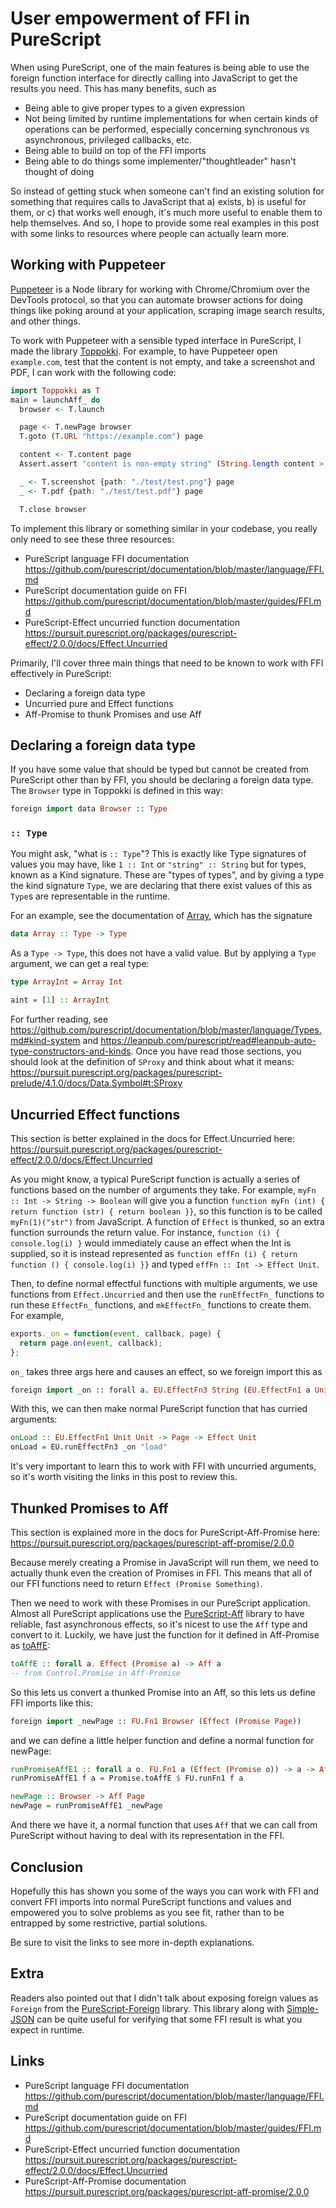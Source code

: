 # User empowerment of FFI in PureScript

When using PureScript, one of the main features is being able to use the foreign function interface for directly calling into JavaScript to get the results you need. This has many benefits, such as

* Being able to give proper types to a given expression
* Not being limited by runtime implementations for when certain kinds of operations can be performed, especially concerning synchronous vs asynchronous, privileged callbacks, etc.
* Being able to build on top of the FFI imports
* Being able to do things some implementer/"thoughtleader" hasn't thought of doing

So instead of getting stuck when someone can't find an existing solution for something that requires calls to JavaScript that a) exists, b) is useful for them, or c) that works well enough, it's much more useful to enable them to help themselves. And so, I hope to provide some real examples in this post with some links to resources where people can actually learn more.

## Working with Puppeteer

 [Puppeteer](https://github.com/GoogleChrome/puppeteer) is a Node library for working with Chrome/Chromium over the DevTools protocol, so that you can automate browser actions for doing things like poking around at your application, scraping image search results, and other things.

 To work with Puppeteer with a sensible typed interface in PureScript, I made the library [Toppokki](https://github.com/justinwoo/purescript-toppokki). For example, to have Puppeteer open `example.com`, test that the content is not empty, and take a screenshot and PDF, I can work with the following code:

```hs
import Toppokki as T
main = launchAff_ do
  browser <- T.launch

  page <- T.newPage browser
  T.goto (T.URL "https://example.com") page

  content <- T.content page
  Assert.assert "content is non-empty string" (String.length content > 0)

  _ <- T.screenshot {path: "./test/test.png"} page
  _ <- T.pdf {path: "./test/test.pdf"} page

  T.close browser
```

To implement this library or something similar in your codebase, you really only need to see these three resources:

* PureScript language FFI documentation <https://github.com/purescript/documentation/blob/master/language/FFI.md>
* PureScript documentation guide on FFI <https://github.com/purescript/documentation/blob/master/guides/FFI.md>
* PureScript-Effect uncurried function documentation <https://pursuit.purescript.org/packages/purescript-effect/2.0.0/docs/Effect.Uncurried>

Primarily, I'll cover three main things that need to be known to work with FFI effectively in PureScript:

* Declaring a foreign data type
* Uncurried pure and Effect functions
* Aff-Promise to thunk Promises and use Aff

## Declaring a foreign data type

If you have some value that should be typed but cannot be created from PureScript other than by FFI, you should be declaring a foreign data type. The `Browser` type in Toppokki is defined in this way:

```hs
foreign import data Browser :: Type
```

### `:: Type`

You might ask, "what is `:: Type`"? This is exactly like Type signatures of values you may have, like `1 :: Int` or `"string" :: String` but for types, known as a Kind signature. These are "types of types", and by giving a type the kind signature `Type`, we are declaring that there exist values of this as `Type`s are representable in the runtime.

For an example, see the documentation of [Array](https://pursuit.purescript.org/builtins/docs/Prim#t:Array), which has the signature

```hs
data Array :: Type -> Type
```

As a `Type -> Type`, this does not have a valid value. But by applying a `Type` argument, we can get a real type:

```hs
type ArrayInt = Array Int

aint = [1] :: ArrayInt
```

For further reading, see <https://github.com/purescript/documentation/blob/master/language/Types.md#kind-system> and <https://leanpub.com/purescript/read#leanpub-auto-type-constructors-and-kinds>. Once you have read those sections, you should look at the definition of `SProxy` and think about what it means: <https://pursuit.purescript.org/packages/purescript-prelude/4.1.0/docs/Data.Symbol#t:SProxy>

## Uncurried Effect functions

This section is better explained in the docs for Effect.Uncurried here: <https://pursuit.purescript.org/packages/purescript-effect/2.0.0/docs/Effect.Uncurried>

As you might know, a typical PureScript function is actually a series of functions based on the number of arguments they take. For example, `myFn :: Int -> String -> Boolean` will give you a function `function myFn (int) { return function (str) { return boolean }}`, so this function is to be called `myFn(1)("str")` from JavaScript. A function of `Effect` is thunked, so an extra function surrounds the return value. For instance, `function (i) { console.log(i) }` would immediately cause an effect when the Int is supplied, so it is instead represented as `function effFn (i) { return function () { console.log(i) }}` and typed `effFn :: Int -> Effect Unit`.

Then, to define normal effectful functions with multiple arguments, we use functions from `Effect.Uncurried` and then use the `runEffectFn_` functions to run these `EffectFn_` functions, and `mkEffectFn_` functions to create them. For example,

```js
exports._on = function(event, callback, page) {
  return page.on(event, callback);
};
```

`on_` takes three args here and causes an effect, so we foreign import this as

```hs
foreign import _on :: forall a. EU.EffectFn3 String (EU.EffectFn1 a Unit) Page Unit
```

With this, we can then make normal PureScript function that has curried arguments:


```hs
onLoad :: EU.EffectFn1 Unit Unit -> Page -> Effect Unit
onLoad = EU.runEffectFn3 _on "load"
```

It's very important to learn this to work with FFI with uncurried arguments, so it's worth visiting the links in this post to review this.

## Thunked Promises to Aff

This section is explained more in the docs for PureScript-Aff-Promise here: <https://pursuit.purescript.org/packages/purescript-aff-promise/2.0.0>

Because merely creating a Promise in JavaScript will run them, we need to actually thunk even the creation of Promises in FFI. This means that all of our FFI functions need to return `Effect (Promise Something)`.

Then we need to work with these Promises in our PureScript application. Almost all PureScript applications use the [PureScript-Aff](https://github.com/slamdata/purescript-aff) library to have reliable, fast asynchronous effects, so it's nicest to use the `Aff` type and convert to it. Luckily, we have just the function for it defined in Aff-Promise as [toAffE](https://pursuit.purescript.org/packages/purescript-aff-promise/2.0.0/docs/Control.Promise#v:toAffE):

```hs
toAffE :: forall a. Effect (Promise a) -> Aff a
-- from Control.Promise in Aff-Promise
```

So this lets us convert a thunked Promise into an Aff, so this lets us define FFI imports like this:

```hs
foreign import _newPage :: FU.Fn1 Browser (Effect (Promise Page))
```

and we can define a little helper function and define a normal function for newPage:

```hs
runPromiseAffE1 :: forall a o. FU.Fn1 a (Effect (Promise o)) -> a -> Aff o
runPromiseAffE1 f a = Promise.toAffE $ FU.runFn1 f a

newPage :: Browser -> Aff Page
newPage = runPromiseAffE1 _newPage
```

And there we have it, a normal function that uses `Aff` that we can call from PureScript without having to deal with its representation in the FFI.

## Conclusion

Hopefully this has shown you some of the ways you can work with FFI and convert FFI imports into normal PureScript functions and values and empowered you to solve problems as you see fit, rather than to be entrapped by some restrictive, partial solutions.

Be sure to visit the links to see more in-depth explanations.

## Extra

Readers also pointed out that I didn't talk about exposing foreign values as `Foreign` from the [PureScript-Foreign](https://github.com/purescript/purescript-foreign) library. This library along with [Simple-JSON](https://github.com/justinwoo/purescript-simple-json) can be quite useful for verifying that some FFI result is what you expect in runtime.

## Links

* PureScript language FFI documentation <https://github.com/purescript/documentation/blob/master/language/FFI.md>
* PureScript documentation guide on FFI <https://github.com/purescript/documentation/blob/master/guides/FFI.md>
* PureScript-Effect uncurried function documentation <https://pursuit.purescript.org/packages/purescript-effect/2.0.0/docs/Effect.Uncurried>
* PureScript-Aff-Promise documentation <https://pursuit.purescript.org/packages/purescript-aff-promise/2.0.0>